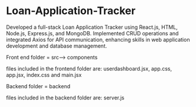 # Loan-Application-Tracker
Developed a full-stack Loan Application Tracker using React.js, HTML, Node.js, Express.js, and MongoDB. Implemented CRUD operations and integrated Axios for API communication, enhancing skills in web application development and database management.

Front end folder = src--> components

files included in the frontend folder are: userdashboard.jsx, app.css, app.jsx, index.css and main.jsx

Backend folder = backend

files included in the backend folder are: server.js
